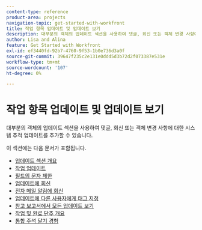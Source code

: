 ```yaml
---
content-type: reference
product-area: projects
navigation-topic: get-started-with-workfront
title: 작업 항목 업데이트 및 업데이트 보기
description: 대부분의 객체의 업데이트 섹션을 사용하여 댓글, 회신 또는 객체 변경 사항에 대한 시스템 추적 업데이트를 추가할 수 있습니다.
author: Lisa and Alina
feature: Get Started with Workfront
exl-id: ef3440fd-92b7-4760-9f53-1b0e736d3a0f
source-git-commit: 39647f235c2e131e0ddd5d3b72d2f073387e531e
workflow-type: tm+mt
source-wordcount: '107'
ht-degree: 0%

---
```


# 작업 항목 업데이트 및 업데이트 보기

대부분의 객체의 업데이트 섹션을 사용하여 댓글, 회신 또는 객체 변경 사항에 대한 시스템 추적 업데이트를 추가할 수 있습니다.

이 섹션에는 다음 문서가 포함됩니다.

* [업데이트 섹션 개요](../../workfront-basics/updating-work-items-and-viewing-updates/updates-tab-overview.md)
* [작업 업데이트](../../workfront-basics/updating-work-items-and-viewing-updates/update-work.md)
* [필드의 문자 제한](../../workfront-basics/updating-work-items-and-viewing-updates/character-limits-in-fields.md)
* [업데이트에 회신](../../workfront-basics/updating-work-items-and-viewing-updates/reply-to-updates.md)
* [전자 메일 알림에 회신](../../workfront-basics/updating-work-items-and-viewing-updates/reply-to-email-notifications.md)
* [업데이트에 다른 사용자에게 태그 지정](../../workfront-basics/updating-work-items-and-viewing-updates/tag-others-on-updates.md)
* [참고 보고서에서 모든 업데이트 보기](../../workfront-basics/updating-work-items-and-viewing-updates/view-all-updates-in-a-report.md)
* [작업 및 완료 단추 개요](../../workfront-basics/updating-work-items-and-viewing-updates/work-on-it-and-done-buttons-accept-complete-work.md)
* [통합 주석 달기 경험](../../workfront-basics/updating-work-items-and-viewing-updates/unified-commenting-experience.md)
